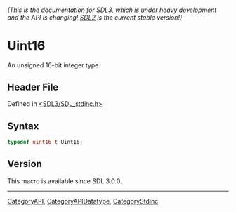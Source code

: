 ###### (This is the documentation for SDL3, which is under heavy development and the API is changing! [SDL2](https://wiki.libsdl.org/SDL2/) is the current stable version!)
# Uint16

An unsigned 16-bit integer type.

## Header File

Defined in [<SDL3/SDL_stdinc.h>](https://github.com/libsdl-org/SDL/blob/main/include/SDL3/SDL_stdinc.h)

## Syntax

```c
typedef uint16_t Uint16;
```

## Version

This macro is available since SDL 3.0.0.

----
[CategoryAPI](CategoryAPI), [CategoryAPIDatatype](CategoryAPIDatatype), [CategoryStdinc](CategoryStdinc)

